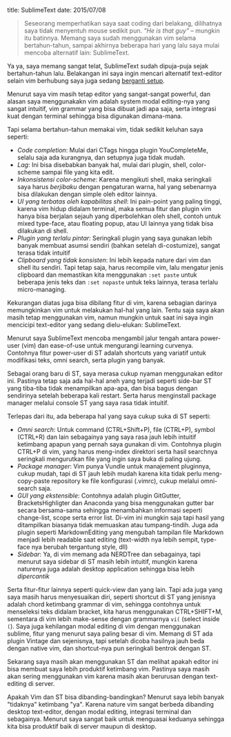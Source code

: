 title: SublimeText
date: 2015/07/08

> Seseorang memperhatikan saya saat coding dari belakang, dilihatnya saya tidak menyentuh mouse sedikit pun. _"He is that guy"_ – mungkin itu batinnya. Memang saya sudah menggunakan vim selama bertahun-tahun, sampai akhirnya beberapa hari yang lalu saya mulai mencoba alternatif lain: SublimeText.

Ya ya, saya memang sangat telat, SublimeText sudah dipuja-puja sejak bertahun-tahun lalu. Belakangan ini saya ingin mencari alternatif text-editor selain vim berhubung saya juga sedang [berganti setup](/2015/06/beralih-ke-windows-laptop.html).

Menurut saya vim masih tetap editor yang sangat-sangat powerful, dan alasan saya menggunakakn vim adalah system modal editing-nya yang sangat intuitif, vim grammar yang bisa dibuat jadi apa saja, serta integrasi kuat dengan terminal sehingga bisa digunakan dimana-mana.

Tapi selama bertahun-tahun memakai vim, tidak sedikit keluhan saya seperti:

* _Code completion_: Mulai dari CTags hingga plugin YouCompleteMe, selalu saja ada kurangnya, dan setupnya juga tidak mudah.
* _Lag_: Ini bisa disebabkan banyak hal, mulai dari plugin, shell, color-scheme sampai file yang kita edit.
* _Inkonsistensi color-scheme_: Karena mengikuti shell, maka seringkali saya harus _berjibaku_ dengan pengaturan warna, hal yang sebenarnya bisa dilakukan dengan simple oleh editor lainnya.
* _UI yang terbatas oleh kapabilitas shell_: Ini pain-point yang paling tinggi, karena vim hidup didalam terminal, maka semua fitur dan plugin vim hanya bisa berjalan sejauh yang diperbolehkan oleh shell, contoh untuk mixed type-face, atau floating popup, atau UI lainnya yang tidak bisa dilakukan di shell.
* _Plugin yang terlalu pintar_: Seringkali plugin yang saya gunakan lebih banyak membuat asumsi sendiri (bahkan setelah di-costumize), sangat terasa tidak intuitif
* _Clipboard yang tidak konsisten_: Ini lebih kepada nature dari vim dan shell itu sendiri. Tapi tetap saja, harus recompile vim, lalu mengatur jenis clipboard dan memastikan kita menggunakan `:set paste` untuk beberapa jenis teks dan `:set nopaste` untuk teks lainnya, terasa terlalu micro-managing.

Kekurangan diatas juga bisa dibilang fitur di vim, karena sebagian darinya memungkinkan vim untuk melakukan hal-hal yang lain. Tentu saja saya akan masih tetap menggunakan vim, namun mungkin untuk saat ini saya ingin mencicipi text-editor yang sedang dielu-elukan: SublimeText.

Menurut saya SublimeText mencoba mengambil jalur tengah antara power-user (vim) dan ease-of-use untuk mengurangi learning curvenya. Contohnya fitur power-user di ST adalah shortcuts yang variatif untuk modifikasi teks, omni search, serta plugin yang banyak.

Sebagai orang baru di ST, saya merasa cukup nyaman menggunakan editor ini. Pastinya tetap saja ada hal-hal aneh yang terjadi seperti side-bar ST yang tiba-tiba tidak menampilkan apa-apa, dan bisa bagus dengan sendirinya setelah beberapa kali restart. Serta harus menginstall package manager melalui console ST yang saya rasa tidak intuitif.

Terlepas dari itu, ada beberapa hal yang saya cukup suka di ST seperti:

* _Omni search_: Untuk command (CTRL+Shift+P), file (CTRL+P), symbol (CTRL+R) dan lain sebagainya yang saya rasa jauh lebih intuitif ketimbang apapun yang pernah saya gunakan di vim. Contohnya plugin CTRL+P di vim, yang harus meng-index direktori serta hasil searchnya seringkali mengurutkan file yang ingin saya buka di paling ujung.
* _Package manager_: Vim punya Vundle untuk manajement pluginnya, cukup mudah, tapi di ST jauh lebih mudah karena kita tidak perlu meng-copy-paste repository ke file konfigurasi (.vimrc), cukup melalui omni-search saja.
* _GUI yang ekstensible_: Contohnya adalah plugin GitGutter, BracketsHighligter dan Anaconda yang bisa menggunakan gutter bar secara bersama-sama sehingga menambahkan informasi seperti change-list, scope serta error list. Di-vim ini mungkin saja tapi hasil yang ditampilkan biasanya tidak memuaskan atau tumpang-tindih. Juga ada plugin seperti MarkdownEditing yang mengubah tampilan file Markdown menjadi lebih readable saat editing (text-width nya lebih sempit, type-face nya berubah tergantung style, dll)
* _Sidebar_: Ya, di vim memang ada NERDTree dan sebagainya, tapi menurut saya sidebar di ST masih lebih intuitif, mungkin karena naturenya juga adalah desktop application sehingga bisa lebih _dipercantik_

Serta fitur-fitur lainnya seperti quick-view dan yang lain. Tapi ada juga yang saya masih harus menyesuaikan diri, seperti shortcut di ST yang jenisnya adalah chord ketimbang grammar di vim, sehingga contohnya untuk menseleksi teks didalam bracket, kita harus menggunakan CTRL+SHIFT+M, sementara di vim lebih make-sense dengan grammarnya `vi(` (select inside `(`). Saya juga kehilangan modal editing di vim dengan menggunakan sublime, fitur yang menurut saya paling besar di vim. Memang di ST ada plugin Vintage dan sejenisnya, tapi setelah dicoba hasilnya jauh beda dengan native vim, dan shortcut-nya pun seringkali bentrok dengan ST.

Sekarang saya masih akan menggunakan ST dan melihat apakah editor ini bisa membuat saya lebih produktif ketimbang vim. Pastinya saya masih akan sering menggunakan vim karena masih akan berurusan dengan text-editing di server.

Apakah Vim dan ST bisa dibanding-bandingkan? Menurut saya lebih banyak "tidaknya" ketimbang "ya". Karena nature vim sangat berbeda dibanding desktop text-editor, dengan modal editing, integrasi terminal dan sebagainya. Menurut saya sangat baik untuk menguasai keduanya sehingga kita bisa produktif baik di server maupun di desktop.
